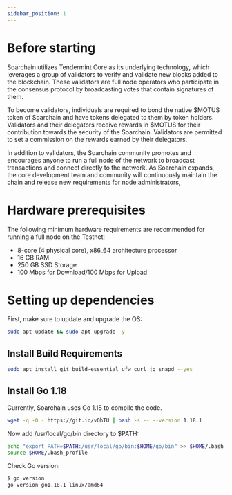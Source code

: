 ```yaml
---
sidebar_position: 1
---
```


# Before starting
Soarchain utilizes Tendermint Core as its underlying technology, which leverages a group of validators to verify and validate new blocks added to the blockchain. These validators are full node operators who participate in the consensus protocol by broadcasting votes that contain signatures of them.

To become validators, individuals are required to bond the native $MOTUS token of Soarchain and have tokens delegated to them by token holders. Validators and their delegators receive rewards in $MOTUS for their contribution towards the security of the Soarchain. Validators are permitted to set a commission on the rewards earned by their delegators.

In addition to validators, the Soarchain community promotes and encourages anyone to run a full node of the network to broadcast transactions and connect directly to the network. As Soarchain expands, the core development team and community will continuously maintain the chain and release new requirements for node administrators,

# Hardware prerequisites

The following minimum hardware requirements are recommended for running a full node on the Testnet:

- 8-core (4 physical core), x86_64 architecture processor
- 16 GB RAM 
- 250 GB SSD Storage
- 100 Mbps for Download/100 Mbps for Upload



# Setting up dependencies

First, make sure to update and upgrade the OS:


```sh
sudo apt update && sudo apt upgrade -y
```
## Install Build Requirements 

```sh
sudo apt install git build-essential ufw curl jq snapd --yes
```

## Install Go 1.18

Currently, Soarchain uses Go 1.18 to compile the code.

```sh
wget -q -O - https://git.io/vQhTU | bash -s -- --version 1.18.1
```

Now add /usr/local/go/bin directory to $PATH:
```sh
echo "export PATH=$PATH:/usr/local/go/bin:$HOME/go/bin" >> $HOME/.bash_profile
source $HOME/.bash_profile
```

Check Go version:
```sh
$ go version
go version go1.18.1 linux/amd64
```

